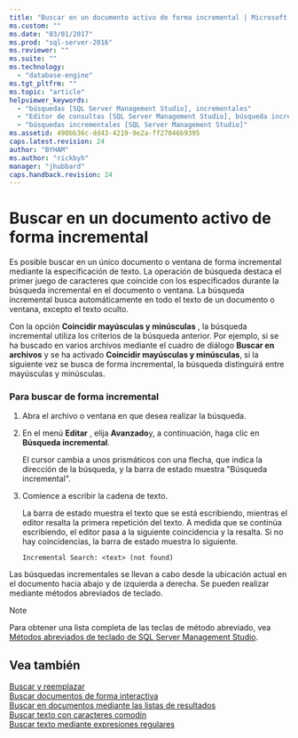 ```yaml
---
title: "Buscar en un documento activo de forma incremental | Microsoft Docs"
ms.custom: ""
ms.date: "03/01/2017"
ms.prod: "sql-server-2016"
ms.reviewer: ""
ms.suite: ""
ms.technology: 
  - "database-engine"
ms.tgt_pltfrm: ""
ms.topic: "article"
helpviewer_keywords: 
  - "búsquedas [SQL Server Management Studio], incrementales"
  - "Editor de consultas [SQL Server Management Studio], búsqueda incremental"
  - "búsquedas incrementales [SQL Server Management Studio]"
ms.assetid: 490bb36c-dd43-4219-9e2a-ff27046b9395
caps.latest.revision: 24
author: "BYHAM"
ms.author: "rickbyh"
manager: "jhubbard"
caps.handback.revision: 24
---
```

# Buscar en un documento activo de forma incremental
  Es posible buscar en un único documento o ventana de forma incremental mediante la especificación de texto. La operación de búsqueda destaca el primer juego de caracteres que coincide con los especificados durante la búsqueda incremental en el documento o ventana. La búsqueda incremental busca automáticamente en todo el texto de un documento o ventana, excepto el texto oculto.  
  
 Con la opción **Coincidir mayúsculas y minúsculas** , la búsqueda incremental utiliza los criterios de la búsqueda anterior. Por ejemplo, si se ha buscado en varios archivos mediante el cuadro de diálogo **Buscar en archivos** y se ha activado **Coincidir mayúsculas y minúsculas**, si la siguiente vez se busca de forma incremental, la búsqueda distinguirá entre mayúsculas y minúsculas.  
  
### Para buscar de forma incremental  
  
1.  Abra el archivo o ventana en que desea realizar la búsqueda.  
  
2.  En el menú **Editar** , elija **Avanzado**y, a continuación, haga clic en **Búsqueda incremental**.  
  
     El cursor cambia a unos prismáticos con una flecha, que indica la dirección de la búsqueda, y la barra de estado muestra "Búsqueda incremental".  
  
3.  Comience a escribir la cadena de texto.  
  
     La barra de estado muestra el texto que se está escribiendo, mientras el editor resalta la primera repetición del texto. A medida que se continúa escribiendo, el editor pasa a la siguiente coincidencia y la resalta. Si no hay coincidencias, la barra de estado muestra lo siguiente.  
  
    ```  
    Incremental Search: <text> (not found)  
    ```  
  
 Las búsquedas incrementales se llevan a cabo desde la ubicación actual en el documento hacia abajo y de izquierda a derecha. Se pueden realizar mediante métodos abreviados de teclado.  
  
> [!NOTE]  
>  Para obtener una lista completa de las teclas de método abreviado, vea [Métodos abreviados de teclado de SQL Server Management Studio](../../tools/sql-server-management-studio/sql-server-management-studio-keyboard-shortcuts.md).  
  
## Vea también  
 [Buscar y reemplazar](../../relational-databases/scripting/search-and-replace.md)   
 [Buscar documentos de forma interactiva](../../relational-databases/scripting/search-documents-interactively.md)   
 [Buscar en documentos mediante las listas de resultados](../../relational-databases/scripting/search-documents-using-results-lists.md)   
 [Buscar texto con caracteres comodín](../../relational-databases/scripting/search-text-with-wildcards.md)   
 [Buscar texto mediante expresiones regulares](../../relational-databases/scripting/search-text-with-regular-expressions.md)  
  
  